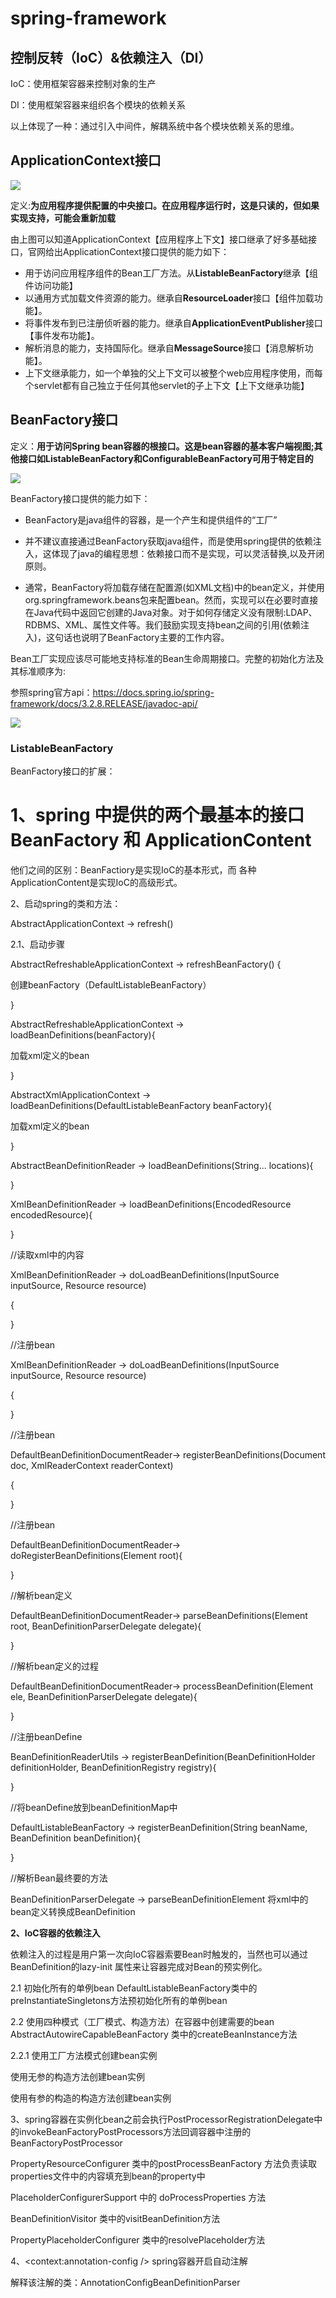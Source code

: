 # spring-framework

## 控制反转（IoC）&依赖注入（DI）

IoC：使用框架容器来控制对象的生产

DI：使用框架容器来组织各个模块的依赖关系

以上体现了一种：通过引入中间件，解耦系统中各个模块依赖关系的思维。

## ApplicationContext接口

![](./pic/ApplicationContext接口.png)

定义:**为应用程序提供配置的中央接口。在应用程序运行时，这是只读的，但如果实现支持，可能会重新加载**

由上图可以知道ApplicationContext【应用程序上下文】接口继承了好多基础接口，官网给出ApplicationContext接口提供的能力如下：

- 用于访问应用程序组件的Bean工厂方法。从**ListableBeanFactory**继承【组件访问功能】
- 以通用方式加载文件资源的能力。继承自**ResourceLoader**接口【组件加载功能】。
- 将事件发布到已注册侦听器的能力。继承自**ApplicationEventPublisher**接口【事件发布功能】。
- 解析消息的能力，支持国际化。继承自**MessageSource**接口【消息解析功能】。
- 上下文继承能力，如一个单独的父上下文可以被整个web应用程序使用，而每个servlet都有自己独立于任何其他servlet的子上下文【上下文继承功能】

## BeanFactory接口

定义：**用于访问Spring bean容器的根接口。这是bean容器的基本客户端视图;其他接口如ListableBeanFactory和ConfigurableBeanFactory可用于特定目的**

![](./pic/BeanFactory.png)

BeanFactory接口提供的能力如下：

- BeanFactory是java组件的容器，是一个产生和提供组件的“工厂”

- 并不建议直接通过BeanFactory获取java组件，而是使用spring提供的依赖注入，这体现了java的编程思想：依赖接口而不是实现，可以灵活替换,以及开闭原则。

- 通常，BeanFactory将加载存储在配置源(如XML文档)中的bean定义，并使用org.springframework.beans包来配置bean。然而，实现可以在必要时直接在Java代码中返回它创建的Java对象。对于如何存储定义没有限制:LDAP、RDBMS、XML、属性文件等。我们鼓励实现支持bean之间的引用(依赖注入)，这句话也说明了BeanFactory主要的工作内容。

  

Bean工厂实现应该尽可能地支持标准的Bean生命周期接口。完整的初始化方法及其标准顺序为:

参照spring官方api：https://docs.spring.io/spring-framework/docs/3.2.8.RELEASE/javadoc-api/

![](./pic/BeanFactory构建过程.png)

### ListableBeanFactory

BeanFactory接口的扩展：

# 1、spring 中提供的两个最基本的接口 BeanFactory 和 ApplicationContent

他们之间的区别：BeanFactiory是实现IoC的基本形式，而 各种ApplicationContent是实现IoC的高级形式。

2、启动spring的类和方法：

AbstractApplicationContext  ->  refresh()

2.1、启动步骤

AbstractRefreshableApplicationContext ->  refreshBeanFactory()  {

创建beanFactory（DefaultListableBeanFactory）

}

AbstractRefreshableApplicationContext -> loadBeanDefinitions(beanFactory){

加载xml定义的bean

}

AbstractXmlApplicationContext  ->   loadBeanDefinitions(DefaultListableBeanFactory  beanFactory){

加载xml定义的bean

}

AbstractBeanDefinitionReader ->  loadBeanDefinitions(String... locations){

}

XmlBeanDefinitionReader ->  loadBeanDefinitions(EncodedResource encodedResource){

}

//读取xml中的内容

XmlBeanDefinitionReader ->  doLoadBeanDefinitions(InputSource inputSource, Resource resource)

{

}

//注册bean

XmlBeanDefinitionReader ->  doLoadBeanDefinitions(InputSource inputSource, Resource resource)

{

}

//注册bean

DefaultBeanDefinitionDocumentReader->  registerBeanDefinitions(Document doc, XmlReaderContext readerContext)

{

}



//注册bean

DefaultBeanDefinitionDocumentReader-> doRegisterBeanDefinitions(Element root){

}

//解析bean定义

DefaultBeanDefinitionDocumentReader-> parseBeanDefinitions(Element root, BeanDefinitionParserDelegate delegate){

}

//解析bean定义的过程

DefaultBeanDefinitionDocumentReader-> processBeanDefinition(Element ele, BeanDefinitionParserDelegate delegate){

}

//注册beanDefine

BeanDefinitionReaderUtils  ->  registerBeanDefinition(BeanDefinitionHolder definitionHolder, BeanDefinitionRegistry registry){

}

//将beanDefine放到beanDefinitionMap中

DefaultListableBeanFactory ->   registerBeanDefinition(String beanName, BeanDefinition beanDefinition){

}

//解析Bean最终要的方法

BeanDefinitionParserDelegate  -> parseBeanDefinitionElement  将xml中的bean定义转换成BeanDefinition

**2、IoC容器的依赖注入**

​    依赖注入的过程是用户第一次向IoC容器索要Bean时触发的，当然也可以通过BeanDefinition的lazy-init 属性来让容器完成对Bean的预实例化。



2.1 初始化所有的单例bean DefaultListableBeanFactory类中的 preInstantiateSingletons方法预初始化所有的单例bean

2.2 使用四种模式（工厂模式、构造方法）在容器中创建需要的bean AbstractAutowireCapableBeanFactory 类中的createBeanInstance方法

2.2.1 使用工厂方法模式创建bean实例

  使用无参的构造方法创建bean实例

  使用有参的构造的构造方法创建bean实例

3、spring容器在实例化bean之前会执行PostProcessorRegistrationDelegate中的invokeBeanFactoryPostProcessors方法回调容器中注册的BeanFactoryPostProcessor

PropertyResourceConfigurer 类中的postProcessBeanFactory 方法负责读取properties文件中的内容填充到bean的property中

PlaceholderConfigurerSupport 中的 doProcessProperties 方法

BeanDefinitionVisitor 类中的visitBeanDefinition方法

PropertyPlaceholderConfigurer 类中的resolvePlaceholder方法

4、<context:annotation-config /> spring容器开启自动注解

解释该注解的类：AnnotationConfigBeanDefinitionParser